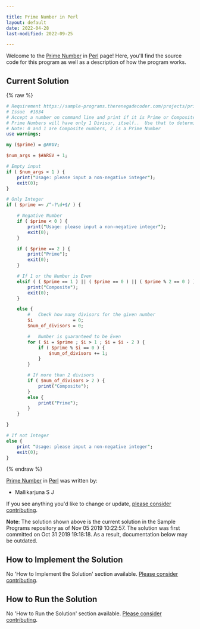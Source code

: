 ```yaml
---

title: Prime Number in Perl
layout: default
date: 2022-04-28
last-modified: 2022-09-25

---
```


Welcome to the [Prime Number](https://sampleprograms.io/projects/prime-number) in [Perl](https://sampleprograms.io/languages/perl) page! Here, you'll find the source code for this program as well as a description of how the program works.

## Current Solution

{% raw %}

```perl
# Requirement https://sample-programs.therenegadecoder.com/projects/prime-number/
# Issue  #1834
# Accept a number on command line and print if it is Prime or Composite
# Prime Numbers will have only 1 Divisor, itself..  Use that to determine Composite.
# Note: 0 and 1 are Composite numbers, 2 is a Prime Number
use warnings;

my ($prime) = @ARGV;

$num_args = $#ARGV + 1;

# Empty input
if ( $num_args < 1 ) {
    print("Usage: please input a non-negative integer");
    exit(0);
}

# Only Integer
if ( $prime =~ /^-?\d+$/ ) {

    # Negative Number
    if ( $prime < 0 ) {
        print("Usage: please input a non-negative integer");
        exit(0);
    }

    if ( $prime == 2 ) {
        print("Prime");
        exit(0);
    }

    # If 1 or the Number is Even
    elsif ( ( $prime == 1 ) || ( $prime == 0 ) || ( $prime % 2 == 0 ) ) {
        print("Composite");
        exit(0);
    }

    else {
        #   Check how many divisors for the given number
        $i               = 0;
        $num_of_divisors = 0;

        #   Number is guaranteed to be Even
        for ( $i = $prime ; $i > 1 ; $i = $i - 2 ) {
            if ( $prime % $i == 0 ) {
                $num_of_divisors += 1;
            }
        }

        # If more than 2 divisors
        if ( $num_of_divisors > 2 ) {
            print("Composite");
        }
        else {
            print("Prime");
        }
    }

}

# If not Integer
else {
    print "Usage: please input a non-negative integer";
    exit(0);
}
```

{% endraw %}

[Prime Number](https://sampleprograms.io/projects/prime-number) in [Perl](https://sampleprograms.io/languages/perl) was written by:

- Mallikarjuna S J

If you see anything you'd like to change or update, [please consider contributing](https://github.com/TheRenegadeCoder/sample-programs).

**Note**: The solution shown above is the current solution in the Sample Programs repository as of Nov 05 2019 10:22:57. The solution was first committed on Oct 31 2019 19:18:18. As a result, documentation below may be outdated.

## How to Implement the Solution

No 'How to Implement the Solution' section available. [Please consider contributing](https://github.com/TheRenegadeCoder/sample-programs-website).

## How to Run the Solution

No 'How to Run the Solution' section available. [Please consider contributing](https://github.com/TheRenegadeCoder/sample-programs-website).
